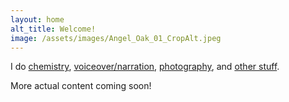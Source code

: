 ```yaml
---
layout: home
alt_title: Welcome!
image: /assets/images/Angel_Oak_01_CropAlt.jpeg
---
```

<html>
  <head>
    <title>Welcome!</title>
    <link rel="icon" type="image/x-icon" href="favicon.ico?">
  </head>
</html>

I do [chemistry](/chemistry.md), [voiceover/narration](/vo.md), [photography](/photo.md), and [other stuff](otherstuff.md).

More actual content coming soon!
